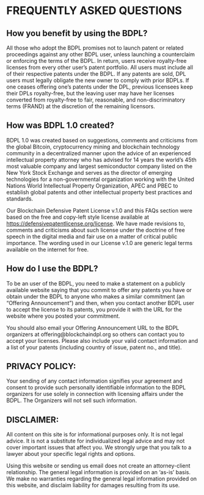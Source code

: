 # FREQUENTLY ASKED QUESTIONS

## How you benefit by using the BDPL?

All those who adopt the BDPL promises not to launch patent or related proceedings against any other BDPL user, unless launching a counterclaim or enforcing the terms of the BDPL. In return, users receive royalty-free licenses from every other user’s patent portfolio. All users must include all of their respective patents under the BDPL. If any patents are sold, DPL users must legally obligate the new owner to comply with prior BDPLs. If one ceases offering one’s patents under the DPL, previous licensees keep their DPLs royalty-free, but the leaving user may have her licenses converted from royalty-free to fair, reasonable, and non-discriminatory terms (FRAND) at the discretion of the remaining licensors.

## How was BDPL 1.0 created?

BDPL 1.0 was created based on suggestions, comments and criticisms from the global Bitcoin, cryptocurrency mining and blockchain technology community in a decentralized manner upon the advice of an experienced intellectual property attorney who has advised for 14 years the world’s 45th most valuable company and largest semiconductor company listed on the New York Stock Exchange and serves as the director of emerging technologies for a non-governmental organization working with the United Nations World Intellectual Property Organization, APEC and PBEC to establish global patents and other intellectual property best practices and standards. 

Our Blockchain Defensive Patent License v.1.0 and this FAQs section were based on the free and copy-left style license available at https://defensivepatentlicense.org/license. We have made revisions to, comments and criticisms about such license under the doctrine of free speech in the digital media and fair use on a matter of critical public importance. The wording used in our License v.1.0 are generic legal terms available on the internet for free.

## How do I use the BDPL?

To be an user of the BDPL, you need to make a statement on a publicly available website saying that you commit to offer any patents you have or obtain under the BDPL to anyone who makes a similar commitment (an “Offering Announcement”) and then, when you contact another BDPL user to accept the license to its patents, you provide it with the URL for the website where you posted your commitment.

You should also email your Offering Announcement URL to the BDPL organizers at offering<span style="display:none"></span>@blockchaindpl.org so others can contact you to accept your licenses. Please also include your valid contact information and a list of your patents (including country of issue, patent no., and title). 

## PRIVACY POLICY:

Your sending of any contact information signifies your agreement and consent to provide such personally identifiable information to the BDPL organizers for use solely in connection with licensing affairs under the BDPL. The Organizers will not sell such information. 

## DISCLAIMER:

All content on this site is for informational purposes only.  It is not legal advice.  It is not a substitute for individualized legal advice and may not cover important issues that affect you.  We strongly urge that you talk to a lawyer about your specific legal rights and options.

Using this website or sending us email does not create an attorney-client relationship. The general legal information is provided on an ‘as-is’ basis.  We make no warranties regarding the general legal information provided on this website, and disclaim liability for damages resulting from its use.

